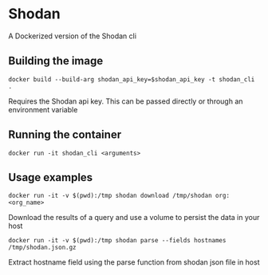 # Shodan 

A Dockerized version of the Shodan cli

## Building the image

```docker build --build-arg shodan_api_key=$shodan_api_key -t shodan_cli .```

Requires the Shodan api key. This can be passed directly or through an environment variable

## Running the container

```docker run -it shodan_cli <arguments>```

## Usage examples

```docker run -it -v $(pwd):/tmp shodan download /tmp/shodan org:<org_name>```

Download the results of a query and use a volume to persist the data in your host

```docker run -it -v $(pwd):/tmp shodan parse --fields hostnames /tmp/shodan.json.gz```

Extract hostname field using the parse function from shodan json file in host
